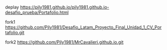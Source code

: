 deplay https://pily1981.github.io/pily1981.github.io-desafio_prueba/Portafolio.html

fork1 https://github.com/Pily1981/Desafio_Latam_Proyecto_Final_Unidad_1_CV_Portafolio.git

fork2 https://github.com/Pily1981/MrCavalieri.github.io.git
